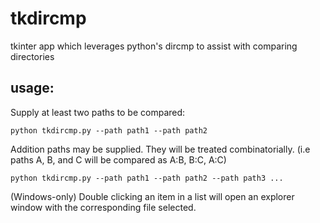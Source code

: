 # tkdircmp
tkinter app which leverages python's dircmp to assist with comparing directories


## usage:

Supply at least two paths to be compared:

    python tkdircmp.py --path path1 --path path2
	
Addition paths may be supplied. They will be treated combinatorially.  (i.e  paths A, B, and C will be compared as A:B, B:C, A:C)

    python tkdircmp.py --path path1 --path path2 --path path3 ...

(Windows-only) Double clicking an item in a list will open an explorer window with the corresponding file selected.

